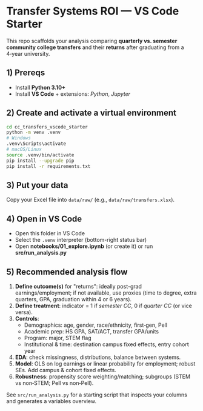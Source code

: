 # Transfer Systems ROI — VS Code Starter

This repo scaffolds your analysis comparing **quarterly vs. semester community college transfers** and their **returns** after graduating from a 4‑year university.

## 1) Prereqs
- Install **Python 3.10+**
- Install **VS Code** + extensions: *Python*, *Jupyter*

## 2) Create and activate a virtual environment
```bash
cd cc_transfers_vscode_starter
python -m venv .venv
# Windows
.venv\Scripts\activate
# macOS/Linux
source .venv/bin/activate
pip install --upgrade pip
pip install -r requirements.txt
```

## 3) Put your data
Copy your Excel file into `data/raw/` (e.g., `data/raw/transfers.xlsx`).

## 4) Open in VS Code
- Open this folder in VS Code
- Select the `.venv` interpreter (bottom-right status bar)
- Open **notebooks/01_explore.ipynb** (or create it) or run **src/run_analysis.py**

## 5) Recommended analysis flow
1. **Define outcome(s)** for "returns": ideally post-grad earnings/employment; if not available, use proxies (time to degree, extra quarters, GPA, graduation within 4 or 6 years).  
2. **Define treatment**: indicator = 1 if *semester CC*, 0 if *quarter CC* (or vice versa).  
3. **Controls**:
   - Demographics: age, gender, race/ethnicity, first‑gen, Pell
   - Academic prep: HS GPA, SAT/ACT, transfer GPA/units
   - Program: major, STEM flag
   - Institutional & time: destination campus fixed effects, entry cohort year
4. **EDA**: check missingness, distributions, balance between systems.
5. **Model**: OLS on log earnings or linear probability for employment; robust SEs. Add campus & cohort fixed effects.
6. **Robustness**: propensity score weighting/matching; subgroups (STEM vs non‑STEM; Pell vs non‑Pell).

See `src/run_analysis.py` for a starting script that inspects your columns and generates a variables overview.
